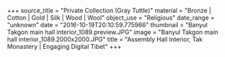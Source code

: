 +++
source_title = "Private Collection (Gray Tuttle)"
material = "Bronze | Cotton | Gold | Silk | Wood | Wool"
object_use = "Religious"
date_range = "unknown"
date = "2016-10-19T20:10:59.775966"
thumbnail = "Banyul Takgon main hall interior_1089.preview.JPG"
image = "Banyul Takgon main hall interior_1089.2000x2000.JPG"
title = "Assembly Hall Interior, Tak Monastery | Engaging Digital Tibet"
+++
